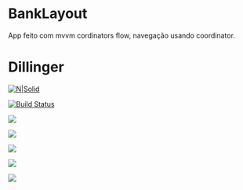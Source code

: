 # BankLayout

App feito com mvvm cordinators flow, navegação usando coordinator.

# Dillinger

[![N|Solid](https://cldup.com/dTxpPi9lDf.thumb.png)](https://nodesource.com/products/nsolid)

[![Build Status](https://travis-ci.org/joemccann/dillinger.svg?branch=master)](https://travis-ci.org/joemccann/dillinger)

![](https://github.com/wesleysfavarin/BankLayout/blob/master/Simulator%20Screen%20Shot%20-%20iPhone%20XR%20-%202019-04-07%20at%2021.07.10.png)

![](https://github.com/wesleysfavarin/BankLayout/blob/master/Simulator%20Screen%20Shot%20-%20iPhone%20XR%20-%202019-04-21%20at%2019.25.30.png)

![](https://github.com/wesleysfavarin/BankLayout/blob/master/Simulator%20Screen%20Shot%20-%20iPhone%20XR%20-%202019-04-21%20at%2019.23.21.png)

![](https://github.com/wesleysfavarin/BankLayout/blob/master/Simulator%20Screen%20Shot%20-%20iPhone%20XR%20-%202019-04-21%20at%2019.26.26.png)

![](https://github.com/wesleysfavarin/BankLayout/blob/master/Simulator%20Screen%20Shot%20-%20iPhone%20XR%20-%202019-04-21%20at%2019.26.35.png)



